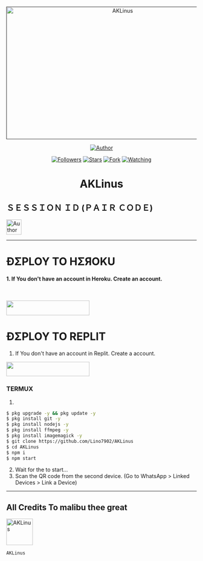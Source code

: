  <p align="center">  
  <a href="">
    <img alt="AKLinus" width="600" height="350" src="https://telegra.ph/file/3c880d7298640199eca25.jpg">
  </a>
</p>



<p align="center">
<a href="https://github.com/Lino7902/AKLinus"><img title="Author" src="https://img.shields.io/badge/THE AKLinus -black?style=for-the-badge&logo=github"></a>
<p/>

<p align="center">
<a href="https://github.com/Lino7902?tab=followers"><img title="Followers" src="https://img.shields.io/github/followers/Lino7902?label=Followers&style=social"></a>
<a href="https://github.com/Lino7902/AKLinus/stargazers/"><img title="Stars" src="https://img.shields.io/github/stars/Lino7902/AKLinus?&style=social"></a>
<a href="https://github.com/Lino7902/AKLinus/network/members"><img title="Fork" src="https://img.shields.io/github/forks/Lino7902/AKLinus?style=social"></a>
<a href="https://github.com/Lino7902/AKLinus/watchers"><img title="Watching" src="https://img.shields.io/github/watchers/Lino7902/AKLinus?label=Watching&style=social"></a>
</p>
 
<h1 align="center">AKLinus</h1>

<h2 align="left">ＳＥＳＳＩＯＮ ＩＤ (ＰＡＩＲ ＣＯＤＥ)</h2>
<p align="left">
<a href="https://replit.com/@vagaabond9/Pairing-Owl-ai?v=1"><img height= "40" title="Author" src="https://img.shields.io/badge/SESSION ID-black?style=for-the-badge&logo=replit"></a>
<p/>

****




<h1 align="left">ÐΣPLOY TO HΣЯOKU</h1> 

#### 1. If You don't have an account in Heroku. Create an account.
<br>
       <p align="left"><a href="https://signup.heroku.com"> <img src="https://img.shields.io/badge/heroku%20Account-purple?style=for-the-badge&logo=heroku" width="220" height="38.45"/></a></p>



<h1 align="left">ÐΣPLOY TO REPLIT</h1> 

1. If You don't have an account in Replit. Create a account.
    <br>
<p align="left"><a href="https://replit.com/signup"> <img src="https://img.shields.io/badge/replit%20Account-purple?style=for-the-badge&logo=replit" width="220" height="38.45"/></a></p>


### TERMUX
1. 
```sh
$ pkg upgrade -y && pkg update -y
$ pkg install git -y
$ pkg install nodejs -y
$ pkg install ffmpeg -y
$ pkg install imagemagick -y
$ git clone https://github.com/Lino7902/AKLinus
$ cd AKLinus
$ npm i 
$ npm start
```
2. Wait for the to start...
3. Scan the QR code from the second device. (Go to WhatsApp > Linked Devices > Link a Device) 
---------

<h2 align="left">All Credits To malibu thee great</h2>

<a href="https://github.com/Lino7902"><img src="https://telegra.ph/file/3c880d7298640199eca25.jpg" width="70" height="70" alt="AKLinus"/></a>
  
`AKLinus`

